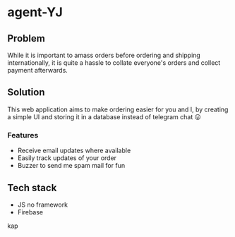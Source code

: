 # agent-YJ
## Problem
While it is important to amass orders before ordering and shipping internationally, it is quite a hassle to collate everyone's orders and collect payment afterwards. 

## Solution
This web application aims to make ordering easier for you and I, by creating a simple UI and storing it in a database instead of telegram chat 😛
### Features
- Receive email updates where available
- Easily track updates of your order
- Buzzer to send me spam mail for fun

## Tech stack
- JS no framework
- Firebase

kap
